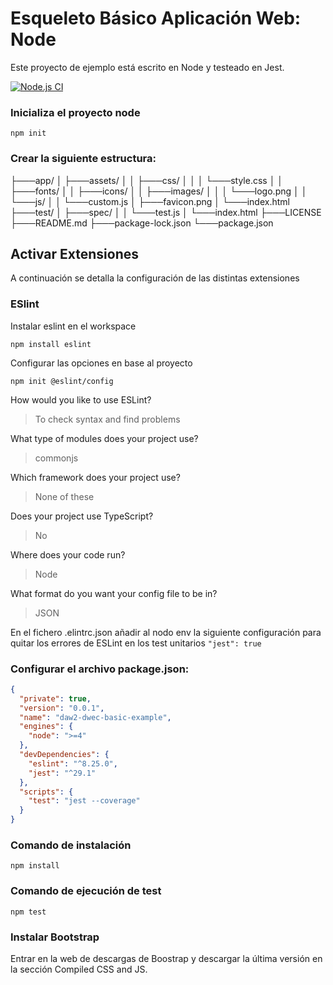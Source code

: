 # Esqueleto Básico Aplicación Web: Node

Este proyecto de ejemplo está escrito en Node y testeado en Jest.

[![Node.js CI](https://github.com/antonio-gabriel-gonzalez-casado/DWEC-Estructura-Basica-Aplicacion-Web/actions/workflows/node.js.yml/badge.svg)](https://github.com/antonio-gabriel-gonzalez-casado/DWEC-Estructura-Basica-Aplicacion-Web/actions/workflows/node.js.yml)


### Inicializa el proyecto node

`npm init`

### Crear la siguiente estructura:

├───app/
│   ├───assets/
│   │   ├───css/
│   │   │   └───style.css
│   │   ├───fonts/
│   │   ├───icons/
│   │   ├───images/
│   │   │   └───logo.png
│   │   └───js/
│   │       └───custom.js
│   ├───favicon.png
│   └───index.html
├───test/
│   ├───spec/
│   │   └───test.js
│   └───index.html
├───LICENSE
├───README.md
├───package-lock.json
└───package.json

## Activar Extensiones

A continuación se detalla la configuración de las distintas extensiones

### ESlint

Instalar eslint en el workspace

`npm install eslint`

Configurar las opciones en base al proyecto

`npm init @eslint/config`

How would you like to use ESLint?

> To check syntax and find problems

What type of modules does your project use?

> commonjs

Which framework does your project use?

> None of these

Does your project use TypeScript?

> No

Where does your code run?

> Node

What format do you want your config file to be in?

> JSON

En el fichero .elintrc.json añadir al nodo env la siguiente configuración para quitar los errores de ESLint en los test unitarios
`"jest": true`


### Configurar el archivo package.json:

```json
{
  "private": true,
  "version": "0.0.1",
  "name": "daw2-dwec-basic-example",
  "engines": {
    "node": ">=4"
  },
  "devDependencies": {
    "eslint": "^8.25.0",
    "jest": "^29.1"
  },
  "scripts": {
    "test": "jest --coverage"
  }
}
```

### Comando de instalación

`npm install` 

### Comando de ejecución de test

`npm test` 

### Instalar Bootstrap
Entrar en la web de descargas de Boostrap y descargar la última versión en la sección Compiled CSS and JS.


